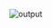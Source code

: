 ![output](https://user-images.githubusercontent.com/84903276/133106665-71338963-ba02-4f69-8587-ae596a192d34.png)
